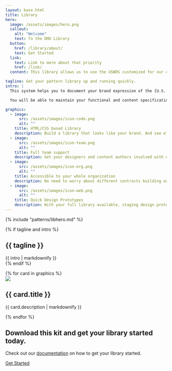 ```yaml
---
layout: base.html
title: Library
hero:
  image: /assets/images/hero.png
  callout:
    alt: "Welcome"
    text: To the DMX Library
  button:
    href: /library/about/
    text: Get Started
  link:
    text: Link to more about that priority
    href: /link/
  content: This library allows us to use the USWDS customized for our clients.

tagline: Get your pattern library up and running quickly.
intro: |
  This system helps you to document your brand expression of the [U.S. Web Design System](https://designsystem.digital.gov/components/overview/) for your government clients. 

  You will be able to maintain your functional and content specifications, while keeping track of your design changes to both out of box or custom components.

graphics:
  - image:
      src: /assets/images/icon-code.png
      alt: ""
    title: HTML/CSS based Library
    description: Build a library that looks like your brand. And see elements and components as they will appear on your site.
  - image:
      src: /assets/images/icon-team.png
      alt: ""
    title: Full team support
    description: Get your designers and content authors involved with easy to edit Markdown files. While developers are presented with an easy structure to update code snippets.
  - image:
      src: /assets/images/icon-org.png
      alt: ""
    title: Accessible to your whole organization
    description: No need to worry about different contracts building out different web properties. This library can be hosted to be available for all to view and use.
  - image:
      src: /assets/images/icon-web.png
      alt: ""
    title: Quick Design Prototypes
    description: With your full library available, staging design prototypes is quick, allowing for ideation and approvals.
---
```


{% include "patterns/libhero.md" %}

{% if tagline and intro %}
    <section class="grid-container usa-section">
      <div class="grid-row grid-gap">
        <div class="tablet:grid-col-4">
          <h2 class="font-heading-xl margin-top-0 tablet:margin-bottom-0">{{ tagline }}</h2>
        </div>
        <div class="tablet:grid-col-8 usa-prose">
          {{ intro | markdownify }}
        </div>
      </div>
    </section>
{% endif %}


<section class="graphic-list usa-section usa-section--dark">
<div class="grid-container">
<div class="usa-graphic-list__row grid-row grid-gap" style="row-gap: 100px;">
{% for card in graphics %}
<div class="usa-media-block tablet:grid-col-6">
<img class="usa-media-block__img" src="{{ card.image.src}}">
<div class="usa-media-block__body">
<h2 class="usa-graphic-list__heading">{{ card.title }}</h2>
<p>{{ card.description | markdownify }}</p></div>
</div>
{% endfor %}
</div>
</div>
</section>


<section class="grid-container usa-section">
  <h2>Download this kit and get your library started today.</h2>
  <p>Check out our <a href="/library/about//">documentation</a> on how to get your library started.</p>
  <p><a href="/library/about/" class="usa-button usa-button">Get Started</a>
</section>
